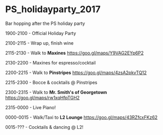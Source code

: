 # PS_holidayparty_2017
Bar hopping after the PS holiday party


1900-2100 - Official Holiday Party

2100-2115 - Wrap up, finish wine

2115-2130 - Walk to **Maxines** https://goo.gl/maps/Y9VAG2EYp6P2

2130-2200 - Maxines for espresso/cocktail

2200-2215 - Walk to **Pinstripes** https://goo.gl/maps/4zsA2pkvTQ12

2215-2300 - Bocce & cocktails @ Pinstripes

2300-2315 - Walk to **Mr. Smith's of Georgetown** https://goo.gl/maps/rw1xqHfpTGH2

2315-0000 - Live Piano!

0000-0015 - Walk/Taxi to **L2 Lounge** https://goo.gl/maps/43RZfcxFKz62

0015-???  - Cocktails & dancing @ L2!


